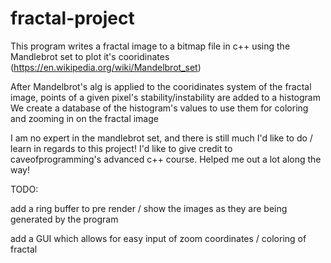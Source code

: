 # fractal-project

This program writes a fractal image to a bitmap file in c++ using the Mandlebrot set to plot it's cooridinates (https://en.wikipedia.org/wiki/Mandelbrot_set) 

After Mandelbrot's alg is applied to the cooridinates system of the fractal image, 
points of a given pixel's stability/instability are added to a histogram 
We create a database of the histogram's values to use them for coloring and zooming in on the fractal image

I am no expert in the mandlebrot set, and there is still much I'd like to do / learn in regards to this project!
I'd like to give credit to caveofprogramming's advanced c++ course. Helped me out a lot along the way!


TODO: 

  add a ring buffer to pre render / show the images as they are being generated by the program
  
  add a GUI which allows for easy input of zoom coordinates / coloring of fractal
   




